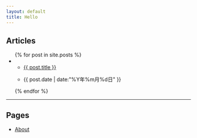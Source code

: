 ```yaml
---
layout: default
title: Hello
---
```


## Articles

<ul class="post-list">
{% for post in site.posts %}
<li>
<ul>
	<li><a href="{{ post.url }}">{{ post.title }}</a></li>
	<li><p>{{ post.date | date:"%Y年%m月%d日" }}</p></li>
</ul>
</li>
{% endfor %}
</ul>

***

## Pages

- [About](/about.html)
